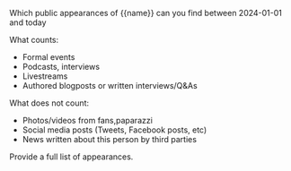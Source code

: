 Which public appearances of {{name}} can you find between 2024-01-01 and today

What counts:

- Formal events
- Podcasts, interviews
- Livestreams
- Authored blogposts or written interviews/Q&As

What does not count:

- Photos/videos from fans,paparazzi
- Social media posts (Tweets, Facebook posts, etc)
- News written about this person by third parties

Provide a full list of appearances.
